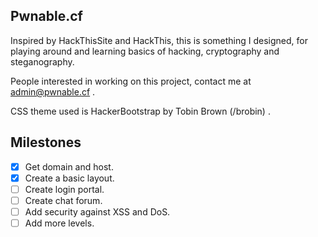 ## Pwnable.cf

Inspired by HackThisSite and HackThis, this is something I designed, for playing around and learning basics of hacking, cryptography
and steganography.

People interested in working on this project, contact me at admin@pwnable.cf .

CSS theme used is HackerBootstrap by Tobin Brown (/brobin) .

## Milestones

- [x] Get domain and host.
- [x] Create a basic layout.
- [ ] Create login portal.
- [ ] Create chat forum.
- [ ] Add security against XSS and DoS.
- [ ] Add more levels.
